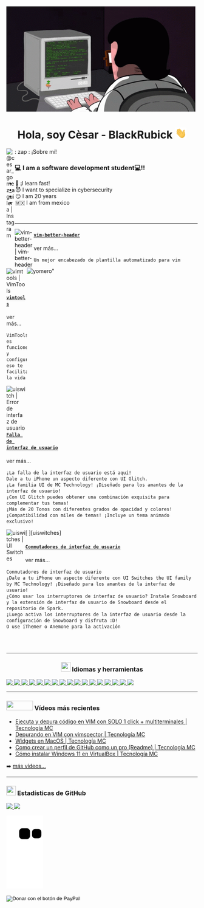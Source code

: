 ㅤㅤㅤㅤㅤㅤㅤㅤㅤㅤㅤㅤㅤㅤㅤ![BlackRubick](IMG/code.gif)

<h1 align="center">Hola, soy Cèsar - BlackRubick <img src="IMG/saludo.gif" width="30px"></h1>

<tabla alinear="derecha">
<tr>
<td>



[ <img align="left" alt="@cesar_gomez_aguilera | Instagram" width="22px" src="./src/instagram.png" /> ][instagram]


</td>
</tr>
</tabla>

<detalles>
  <summary> : zap : ¡Sobre mí!</summary>

###  💻 I am a software development student💻!!
- 🧐 ¡I learn fast!
- 😈 I want to specialize in cybersecurity
- 😏 I am 20 years
- 🇲🇽 I am from mexico
</detalles>

<br />

---


<tr>
<td>

<tr>
<td>

<img align="left" alt="vim-better-header | vim-better-header " width="50px" src="./src/vim-better-header.png" />

</td>
<img align="right" alt=yomero" width="450px" height="450px" src="./src/pokemon.GIF">
<td> <h4 align="left"> <a href="https://github.com/mctechnology17/vim-better-header" target="_blank"><code>vim-better-header</code> </a> </h4>
  <detalles>
    <summary>ver más...</summary>

    Un mejor encabezado de plantilla automatizado para vim

  </detalles> </td>
</tr>
<tr>
<td>

[ <img align="left" alt="vimtools | VimTools" width="50px" src="./src/vim.png" /> ][vimtools]

</td>
<td> <h4 align="left"> <a href="https://github.com/mctechnology17/vimtools" target="_blank"><code>vimtools</code></a> </h4>
  <detalles>
    <summary>ver más...</summary>

    VimTools es funciones y configuraciones
    eso te facilitará la vida

  </detalles> </td>
</tr>
<tr>
<td>

[ <img align="left" alt="uiswitch | Error de interfaz de usuario" width="50px" src="./src/uiglitch.png" /> ][uiglitch]

</td>
<td> <h4 align="left"> <a href="https://repo.packix.com/package/com.mctechnology.uiglitch/" target="_blank"><code>Falla de interfaz de usuario</code> </a> </h4>
  <detalles>
    <summary>ver más...</summary>

    ¡La falla de la interfaz de usuario está aquí!
    Dale a tu iPhone un aspecto diferente con UI Glitch.
    ¡La familia UI de MC Technology! ¡Diseñado para los amantes de la interfaz de usuario!
    ¡Con UI Glitch puedes obtener una combinación exquisita para complementar tus temas!
    ¡Más de 20 Tonos con diferentes grados de opacidad y colores!
    ¡Compatibilidad con miles de temas! ¡Incluye un tema animado exclusivo!

  </detalles> </td>
</tr>
<tr>
<td>

[ <img align="left" alt="uiswitches | UI Switches" width="50px" src="./src/uiswitches.png" /> ][uiswitches]

</td>
<td> <h4 align="left"> <a href="https://repo.packix.com/package/com.mctechnology.uiswitches/" target="_blank"><code>Conmutadores de interfaz de usuario</code> </a> </h4>
  <detalles>
    <summary>ver más...</summary>

    Conmutadores de interfaz de usuario
    ¡Dale a tu iPhone un aspecto diferente con UI Switches the UI family by MC Technology! ¡Diseñado para los amantes de la interfaz de usuario!
    ¿Cómo usar los interruptores de interfaz de usuario? Instale Snowboard y la extensión de interfaz de usuario de Snowboard desde el repositorio de Spark.
    ¡Luego activa los interruptores de la interfaz de usuario desde la configuración de Snowboard y disfruta :D!
    O use iThemer o Anemone para la activación

  </detalles> </td>
</tr>

<br />
<br />

---

<h3 align="center"><img src="./src/0101.GIF" width="25px" height="25px"> Idiomas y herramientas</h3>
<p align="centro">
    <a href="https://www.youtube.com/channel/UC_mYh5PYPHBJ5YYUj8AIkcw" target="_blank"> <img src="https://img.shields.io/badge/OS-Linux-informational?style= plano&logo=linux&logoColor=blanco&color=2bbc8a"/> </a>
    <a href="https://www.youtube.com/channel/UC_mYh5PYPHBJ5YYUj8AIkcw" target="_blank"> <img src="https://img.shields.io/badge/OS-MacOS-informational?style= plano&logo=macos&logoColor=blanco&color=2bbc8a"/> </a>
    <a href="https://www.youtube.com/channel/UC_mYh5PYPHBJ5YYUj8AIkcw" target="_blank"> <img src="https://img.shields.io/badge/OS-Windows-informational?style= plano&logo=ventanas&logoColor=blanco&color=2bbc8a"/> </a>
    <a href="https://www.youtube.com/channel/UC_mYh5PYPHBJ5YYUj8AIkcw" target="_blank"> <img src="https://img.shields.io/badge/Code-Python-informational?style= plano&logo=python&logoColor=blanco&color=2bbc8a"/> </a>
    <a href="https://www.youtube.com/channel/UC_mYh5PYPHBJ5YYUj8AIkcw" target="_blank"> <img src="https://img.shields.io/badge/Code-JavaScript-informational?style= plano&logo=javascript&logoColor=blanco&color=2bbc8a"/> </a>
    <a href="https://www.youtube.com/channel/UC_mYh5PYPHBJ5YYUj8AIkcw" target="_blank"> <img src="https://img.shields.io/badge/Code-C-informational?style= plano&logo=c&logoColor=blanco&color=2bbc8a"/> </a>
    <a href="https://www.youtube.com/channel/UC_mYh5PYPHBJ5YYUj8AIkcw" target="_blank"> <img src="https://img.shields.io/badge/Code-C++-informational?style= plano&logo=c++&logoColor=blanco&color=2bbc8a"/> </a>
    <a href="https://www.youtube.com/channel/UC_mYh5PYPHBJ5YYUj8AIkcw" target="_blank"> <img src="https://img.shields.io/badge/Code-R-informational?style= plano&logo=r&logoColor=blanco&color=2bbc8a"/> </a>
    <a href="https://www.youtube.com/channel/UC_mYh5PYPHBJ5YYUj8AIkcw" target="_blank"> <img src="https://img.shields.io/badge/Code-Make-informational?style= plano&logo=cmake&logoColor=blanco&color=2bbc8a"/> </a>
    <a href="https://www.youtube.com/channel/UC_mYh5PYPHBJ5YYUj8AIkcw" target="_blank"> <img src="https://img.shields.io/badge/Code-HTML5-informational?style= plano&logo=html5&logoColor=blanco&color=2bbc8a"/> </a>
    <a href="https://www.youtube.com/channel/UC_mYh5PYPHBJ5YYUj8AIkcw" target="_blank"> <img src="https://img.shields.io/badge/Code-Vim-informational?style= plano&logo=vim&logoColor=blanco&color=2bbc8a"/> </a>
    <a href="https://www.youtube.com/channel/UC_mYh5PYPHBJ5YYUj8AIkcw" target="_blank"> <img src="https://img.shields.io/badge/Code-Markdown-informational?style= plano&logo=markdown&logoColor=blanco&color=2bbc8a"/> </a>
    <a href="https://www.youtube.com/channel/UC_mYh5PYPHBJ5YYUj8AIkcw" target="_blank"> <img src="https://img.shields.io/badge/Shell-Bash-informational?style= plano&logo=gnu-bash&logoColor=blanco&color=2bbc8a"/> </a>
    <a href="https://www.youtube.com/channel/UC_mYh5PYPHBJ5YYUj8AIkcw" target="_blank"> <img src="https://img.shields.io/badge/Tools-Docker-informational?style= plano&logo=docker&logoColor=blanco&color=2bbc8a"/> </a>
    <a href="https://www.youtube.com/channel/UC_mYh5PYPHBJ5YYUj8AIkcw" target="_blank"> <img src="https://img.shields.io/badge/Tools-Git-informational?style= plano&logo=git&logoColor=blanco&color=2bbc8a"/> </a>
    <a href="https://www.youtube.com/channel/UC_mYh5PYPHBJ5YYUj8AIkcw" target="_blank"> <img src="https://img.shields.io/badge/Tools-GitHub-informational?style= plano&logo=github&logoColor=blanco&color=2bbc8a"/> </a>
    <a href="https://www.youtube.com/channel/UC_mYh5PYPHBJ5YYUj8AIkcw" target="_blank"> <img src="https://img.shields.io/badge/Tools-GitLab-informational?style= plano&logo=gitlab&logoColor=blanco&color=2bbc8a"/> </a>
</p>

---

<h3 align="left"><img src="./src/youtube.gif" width="70px" height="25px"> Vídeos más recientes</h3>

<!-- YOUTUBE:INICIO -->
- [ Ejecuta y depura código en VIM con SOLO 1 click + multiterminales | Tecnología MC ](https://www.youtube.com/watch?v=uba3mR7RNhg)
- [ Depurando en VIM con vimspector | Tecnología MC ](https://www.youtube.com/watch?v=wIU6Roqmljs)
- [ Widgets en MacOS | Tecnología MC ](https://www.youtube.com/watch?v=GLbsM1-rZno)
- [ Como crear un perfil de GitHub como un pro (Readme) | Tecnología MC ](https://www.youtube.com/watch?v=D5PjhcH36Vc)
- [ Cómo instalar Windows 11 en VirtualBox | Tecnología MC ](https://www.youtube.com/watch?v=J05qz-O4LLg)
<!-- YOUTUBE:FIN -->

➡️ [ más vídeos... ](https://www.youtube.com/channel/UC_mYh5PYPHBJ5YYUj8AIkcw)

---

<h3 align="left"><img src="./src/estadistica2.gif" width="25px" height="25px"> Estadísticas de GitHub</h3>

<div>
  <a href="https://github.com/mctechnology17">
  <img height="180em" src="https://github-readme-stats.vercel.app/api?username=mctechnology17&show_icons=true&theme=radical&include_all_commits=true&count_private=true"/>
  <img height="180em" src="https://github-readme-stats.vercel.app/api/top-langs/?username=mctechnology17&layout=compact&langs_count=7&theme=radical"/>
</div>

![ Animación de serpiente ](https://github.com/mctechnology17/mctechnology17/blob/output/github-contribution-grid-snake.svg)

<form action="https://www.paypal.com/donate" method="post" target="_top">
<input type="hidden" name="hosted_button_id" value="A9ZCHSS5K6SS8" />
<input type="image" src="https://www.paypalobjects.com/en_US/DK/i/btn/btn_donateCC_LG.gif" border="0" name="submit" title="PayPal: el más seguro, manera más fácil de pagar en línea!" alt="Donar con el botón de PayPal" />

[ twitter ]: https://twitter.com/mctechnology17
[ youtube ]: https://www.youtube.com/c/mctechnology17
[ Instagram ]: https://www.instagram.com/mctechnology17/
[ facebook ]: https://m.facebook.com/mctechnology17/
[ reddit ]: https://www.reddit.com/user/mctechnology17

[ vimtools ]: https://github.com/mctechnology17/vimtools
[ jailbreakrepo ]: https://mctechnology17.github.io/
[ uiglitch ]: https://repo.packix.com/package/com.mctechnology.uiglitch/
[ conmutadores de interfaz de usuario ]: https://repo.packix.com/package/com.mctechnology.uiswitches/
[ gm ]: https://github.com/mctechnology17/gm
[ youtuberepo ]: https://github.com/mctechnology17/youtube_repo_mc_technology
